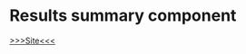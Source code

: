 # Results summary component 

[>>>Site<<<](https://genariocoliveira.github.io/results-summary-component-main/)
